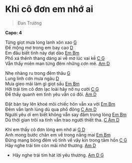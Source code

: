 # Khi cô đơn em nhớ ai
> Đan Trường

**Capo: 4**<br>

Từng giọt mưa long lanh xôn xao [G]()<br>
Để mộng mơ trong em bay cao [D]()<br>
Em đâu biết tình này dạt dào [Em Bm]()<br>
Phố xá thênh thang dáng ai về mơ lúc vai kề [C G]()<br>
Vẫn thấy miên man từng đêm những cơn mê. [Am D]()<br>
 
Nhẹ nhàng ru trong đêm thâu [G]()<br>
Lung linh cơn mưa ngâu [D]()<br>
Mưa gieo mãi làm gì giọt sầu [Em Bm]()<br>
Hỡi trái tim cô đơn lạc loài hãy nở nụ cười [C G]()<br>
Để thấy quanh em tình yêu vẫn có đôi. [Am D]()<br>
 
Đặt bàn tay lên khoé môi chiếc hôn vẫn xa vời [Em Bm]()<br>
Đêm vẫn lạnh lùng dù qua phố đông [C Am D]()<br>
Người yêu ơi em biết không vẫn say đắm trong lòng [Em Bm]()<br>
Dù thời gian trôi xa tình vẫn trao người thiết tha. [C Am D]()<br>
 
Khi em thấy cô đơn lòng em nhớ ai [G D]()<br>
Anh mong bước chân em về trong nắng mai [Em Bm]()<br>
Đừng mang bóng đêm vô tình về vây kín trong tâm hồn [C G]()<br>
Hãy nghe trái tim còn mãi nhớ thương. [Am D]()<br>

* Hãy nghe trái tim hát lời yêu thương. [Am D G]()<br>

